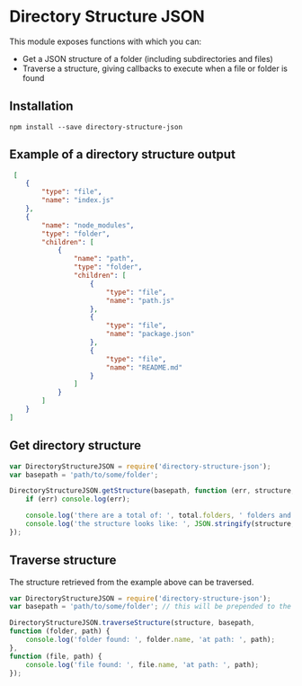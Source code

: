 Directory Structure JSON
========================

This module exposes functions with which you can:

* Get a JSON structure of a folder (including subdirectories and files)
* Traverse a structure, giving callbacks to execute when a file or folder is found

## Installation
    npm install --save directory-structure-json

## Example of a directory structure output
``` json
 [
    {
        "type": "file",
        "name": "index.js"
    },
    {
        "name": "node_modules",
        "type": "folder",
        "children": [
            {
                "name": "path",
                "type": "folder",
                "children": [
                    {
                        "type": "file",
                        "name": "path.js"
                    },
                    {
                        "type": "file",
                        "name": "package.json"
                    },
                    {
                        "type": "file",
                        "name": "README.md"
                    }
                ]
            }
        ]
    }
]
```

## Get directory structure
``` javascript
var DirectoryStructureJSON = require('directory-structure-json');
var basepath = 'path/to/some/folder';

DirectoryStructureJSON.getStructure(basepath, function (err, structure, total) {
    if (err) console.log(err);

    console.log('there are a total of: ', total.folders, ' folders and ', total.files, ' files');
    console.log('the structure looks like: ', JSON.stringify(structure, null, 4));
});
```

## Traverse structure
The structure retrieved from the example above can be traversed.


``` javascript
var DirectoryStructureJSON = require('directory-structure-json');
var basepath = 'path/to/some/folder'; // this will be prepended to the paths found in the structure

DirectoryStructureJSON.traverseStructure(structure, basepath,
function (folder, path) {
    console.log('folder found: ', folder.name, 'at path: ', path);
},
function (file, path) {
    console.log('file found: ', file.name, 'at path: ', path);
});
```
